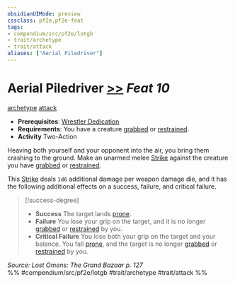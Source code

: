 ```yaml
---
obsidianUIMode: preview
cssclass: pf2e,pf2e-feat
tags:
- compendium/src/pf2e/lotgb
- trait/archetype
- trait/attack
aliases: ["Aerial Piledriver"]
---
```

# Aerial Piledriver  [>>](chapter-9-playing-the-game.md#Actions "Two-Action") *Feat 10*  
[archetype](archetype.md "Archetype Feat Trait")  [attack](attack.md "Attack Combat Trait")  

- **Prerequisites**: [Wrestler Dedication](wrestler-dedication-lotgb.md)
- **Requirements**: You have a creature [grabbed](conditions.md#Grabbed) or [restrained](conditions.md#Restrained).
- **Activity** Two-Action

Heaving both yourself and your opponent into the air, you bring them crashing to the ground. Make an unarmed melee [Strike](strike.md) against the creature you have [grabbed](conditions.md#Grabbed) or [restrained](conditions.md#Restrained).

This [Strike](strike.md) deals `1d6` additional damage per weapon damage die, and it has the following additional effects on a success, failure, and critical failure.

> [!success-degree] 
> - **Success** The target lands [prone](conditions.md#Prone).
> - **Failure** You lose your grip on the target, and it is no longer [grabbed](conditions.md#Grabbed) or [restrained](conditions.md#Restrained) by you.
> - **Critical Failure** You lose both your grip on the target and your balance. You fall [prone](conditions.md#Prone), and the target is no longer [grabbed](conditions.md#Grabbed) or [restrained](conditions.md#Restrained) by you.

*Source: Lost Omens: The Grand Bazaar p. 127*  
%% #compendium/src/pf2e/lotgb #trait/archetype #trait/attack %%